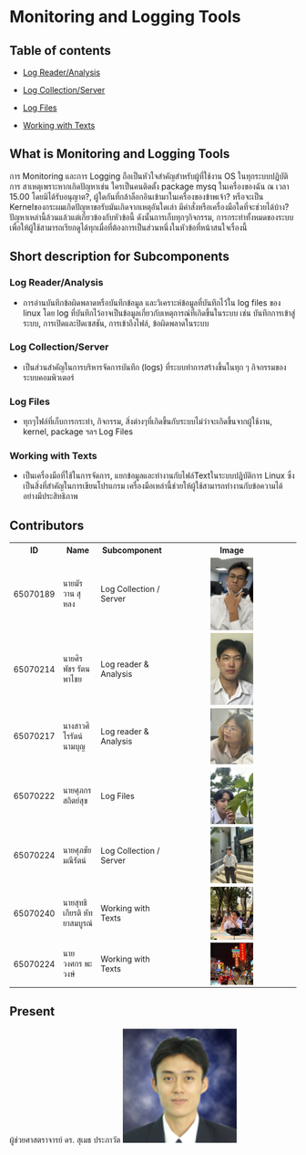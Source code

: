 # Monitoring and Logging Tools 
## Table of contents
- [Log Reader/Analysis](https://github.com/DefinitelyNotJay/LinuxMonitoring/tree/main/Log%20Reader-Analysis)

- [Log Collection/Server](https://github.com/DefinitelyNotJay/LinuxMonitoring/tree/main/Log%20Collection-Server)

- [Log Files](https://github.com/DefinitelyNotJay/LinuxMonitoring/tree/main/Log%20Files)

- [Working with Texts](https://github.com/DefinitelyNotJay/LinuxMonitoring/tree/main/Working%20with%20Texts)

## What is Monitoring and Logging Tools
การ Monitoring และการ Logging  ถือเป็นหัวใจสำคัญสำหรับผู้ที่ใช้งาน OS ในทุกระบบปฏิบัติการ สาเหตุเพราะหากเกิดปัญหาเช่น ใครเป็นคนติดตั้ง package mysq ในเครื่องของฉัน ณ​ เวลา 15.00 โดยมิได้รับอนุญาต?, ผู้ใดกันที่กล้าล็อกอินเข้ามาในเครื่องของข้าพเจ้า? หรือจะเป็น Kernelของกระผมเกิดปัญหาขอรับมันเกิดจากเหตุอันใดเล่า มีคำสั่งหรือเครื่องมือใดที่จะช่วยได้บ้าง? ปัญหาเหล่านี้ล้วนแล้วแต่เกี่ยวข้องกับหัวข้อนี้ ดังนั้นการเก็บทุกๆกิจกรรม, การกระทำทั้งหมดของระบบเพื่อให้ผู้ใช้สามารถเรียกดูได้ทุกเมื่อที่ต้องการเป็นส่วนหนึ่งในหัวข้อที่หน้าสนใจเรื่องนี้

## Short description for Subcomponents
### Log Reader/Analysis
   - การอ่านบันทึกข้อผิดพลาดหรือบันทึกข้อมูล และวิเคราะห์ข้อมูลที่บันทึกไว้ใน log files ของ linux โดย log ที่บันทึกไว้อาจเป็นข้อมูลเกี่ยวกับเหตุการณ์ที่เกิดขึ้นในระบบ เช่น บันทึกการเข้าสู่ระบบ, การเปิดและปิดเซสชัน, การเข้าถึงไฟล์, ข้อผิดพลาดในระบบ
### Log Collection/Server
   - เป็นส่วนสำคัญในการบริหารจัดการบันทึก (logs) ที่ระบบทำการสร้างขึ้นในทุก ๆ กิจกรรมของระบบคอมพิวเตอร์
### Log Files
   - ทุกๆไฟล์ที่เก็บการกระทำ, กิจกรรม, สิ่งต่างๆที่เกิดขึ้นกับระบบไม่ว่าจะเกิดขึ้นจากผู้ใช้งาน, kernel, package ฯลฯ Log Files
### Working with Texts
   - เป็นเครื่องมือที่ใช้ในการจัดการ, แยกข้อมูลและทำงานกับไฟล์Textในระบบปฏิบัติการ Linux ซึ่งเป็นสิ่งที่สำคัญในการเขียนโปรแกรม เครื่องมือเหล่านี้ช่วยให้ผู้ใช้สามารถทำงานกับข้อความได้อย่างมีประสิทธิภาพ

## Contributors
<table>
    <tr>
        <th>ID</th>
        <th>Name</th>
        <th>Subcomponent</th>
         <th>Image</th>
    </tr>
    <tr>
        <td>65070189</td>
        <td>นายมัรวาน สุหลง</td>
        <td>Log Collection / Server</td>
       <td width="40%" align="center"><img src="./images/wan.jpeg" width="35%" align="center"></td>
    </tr>
    <tr>
        <td>65070214</td>
        <td>นายศิรพัชร รัตนพาไชย</td>
        <td>Log reader & Analysis</td>
       <td width="40%" align="center"><img src="./images/po.jpeg" width="35%" align="center"></td>
    </tr>
    <tr>
        <td>65070217</td>
        <td>นางสาวศิโรรัตน์ นามบุญ</td>
        <td>Log reader & Analysis</td>
       <td width="40%" align="center"><img src="./images/f.jpeg" width="35%" align="center"></td>
    </tr>
    <tr>
        <td>65070222</td>
        <td>นายศุภกร สถิตย์สุข</td>
        <td>Log Files</td>
       <td width="40%" align="center"><img src="./images/j.jpeg" width="35%" align="center"></td>
    </tr>
    <tr>
        <td>65070224</td>
        <td>นายศุภชัย มณีรัตน์</td>
        <td>Log Collection / Server</td>
       <td width="45%" align="center"><img src="./images/ly.jpeg" width="35%" align="center"></td>
    </tr>
    <tr>
        <td>65070240</td>
        <td>นายสุทธิเกียรติ หัทยาสมบูรณ์</td>
        <td>Working with Texts</td>
       <td width="40%" align="center"><img src="./images/ger.jpeg" width="35%" align="center"></td>
    <tr>
        <td>65070224</td>
        <td>นายวงศกร พะวงษ์</td>
        <td>Working with Texts</td>
       <td width="40%" align="center"><img src="./images/pond.jpeg" width="35%" align="center"></td>
</table>

<h2>Present</h2>
ผู้ช่วยศาสตราจารย์ ดร. สุเมธ ประภาวัต

<img src="./images/100510_sumeth.png" width="200px">

